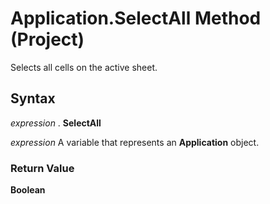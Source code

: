 
# Application.SelectAll Method (Project)

Selects all cells on the active sheet.


## Syntax

 _expression_ . **SelectAll**

 _expression_ A variable that represents an **Application** object.


### Return Value

 **Boolean**


